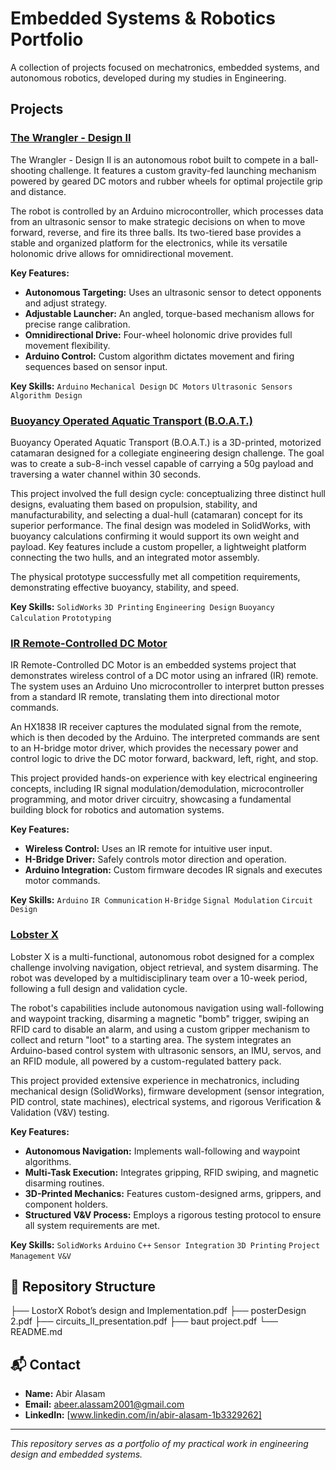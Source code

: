 # Embedded Systems & Robotics Portfolio

A collection of projects focused on mechatronics, embedded systems, and autonomous robotics, developed during my studies in Engineering.

## Projects
### [The Wrangler - Design II](The%20Wrangler.pdf)
The Wrangler - Design II is an autonomous robot built to compete in a ball-shooting challenge. It features a custom gravity-fed launching mechanism powered by geared DC motors and rubber wheels for optimal projectile grip and distance.
  
  The robot is controlled by an Arduino microcontroller, which processes data from an ultrasonic sensor to make strategic decisions on when to move forward, reverse, and fire its three balls. Its two-tiered base provides a stable and organized       platform for the electronics, while its versatile holonomic drive allows for omnidirectional movement.
  
**Key Features:**
- **Autonomous Targeting:** Uses an ultrasonic sensor to detect opponents and adjust strategy.
- **Adjustable Launcher:** An angled, torque-based mechanism allows for precise range calibration.
- **Omnidirectional Drive:** Four-wheel holonomic drive provides full movement flexibility.
- **Arduino Control:** Custom algorithm dictates movement and firing sequences based on sensor input.

**Key Skills:** `Arduino` `Mechanical Design` `DC Motors` `Ultrasonic Sensors` `Algorithm Design`

### [Buoyancy Operated Aquatic Transport (B.O.A.T.)](Boat%20project.pdf)
Buoyancy Operated Aquatic Transport (B.O.A.T.) is a 3D-printed, motorized catamaran designed for a collegiate engineering design challenge. The goal was to create a sub-8-inch vessel capable of carrying a 50g payload and traversing a water channel within 30 seconds.

This project involved the full design cycle: conceptualizing three distinct hull designs, evaluating them based on propulsion, stability, and manufacturability, and selecting a dual-hull (catamaran) concept for its superior performance. The final design was modeled in SolidWorks, with buoyancy calculations confirming it would support its own weight and payload. Key features include a custom propeller, a lightweight platform connecting the two hulls, and an integrated motor assembly.

The physical prototype successfully met all competition requirements, demonstrating effective buoyancy, stability, and speed.

**Key Skills:** `SolidWorks` `3D Printing` `Engineering Design` `Buoyancy Calculation` `Prototyping`

### [IR Remote-Controlled DC Motor](IR%20Remote-controlled%20DC%20motor%20.pdf)
IR Remote-Controlled DC Motor is an embedded systems project that demonstrates wireless control of a DC motor using an infrared (IR) remote. The system uses an Arduino Uno microcontroller to interpret button presses from a standard IR remote, translating them into directional motor commands.

An HX1838 IR receiver captures the modulated signal from the remote, which is then decoded by the Arduino. The interpreted commands are sent to an H-bridge motor driver, which provides the necessary power and control logic to drive the DC motor forward, backward, left, right, and stop.

This project provided hands-on experience with key electrical engineering concepts, including IR signal modulation/demodulation, microcontroller programming, and motor driver circuitry, showcasing a fundamental building block for robotics and automation systems.

**Key Features:**
- **Wireless Control:** Uses an IR remote for intuitive user input.
- **H-Bridge Driver:** Safely controls motor direction and operation.
- **Arduino Integration:** Custom firmware decodes IR signals and executes motor commands.

**Key Skills:** `Arduino` `IR Communication` `H-Bridge` `Signal Modulation` `Circuit Design`


### [Lobster X](LostorX%20Robot%E2%80%99s%20design%20and%20implementation.pdf)
Lobster X is a multi-functional, autonomous robot designed for a complex challenge involving navigation, object retrieval, and system disarming. The robot was developed by a multidisciplinary team over a 10-week period, following a full design and validation cycle.

The robot's capabilities include autonomous navigation using wall-following and waypoint tracking, disarming a magnetic "bomb" trigger, swiping an RFID card to disable an alarm, and using a custom gripper mechanism to collect and return "loot" to a starting area. The system integrates an Arduino-based control system with ultrasonic sensors, an IMU, servos, and an RFID module, all powered by a custom-regulated battery pack.

This project provided extensive experience in mechatronics, including mechanical design (SolidWorks), firmware development (sensor integration, PID control, state machines), electrical systems, and rigorous Verification & Validation (V&V) testing.

**Key Features:**
- **Autonomous Navigation:** Implements wall-following and waypoint algorithms.
- **Multi-Task Execution:** Integrates gripping, RFID swiping, and magnetic disarming routines.
- **3D-Printed Mechanics:** Features custom-designed arms, grippers, and component holders.
- **Structured V&V Process:** Employs a rigorous testing protocol to ensure all system requirements are met.

**Key Skills:** `SolidWorks` `Arduino` `C++` `Sensor Integration` `3D Printing` `Project Management` `V&V`

## 📁 Repository Structure
├── LostorX Robot’s design and Implementation.pdf
├── posterDesign 2.pdf
├── circuits_II_presentation.pdf
├── baut project.pdf
└── README.md

## 📬 Contact
- **Name:** Abir Alasam
- **Email:** abeer.alassam2001@gmail.com
- **LinkedIn:** [www.linkedin.com/in/abir-alasam-1b3329262]

---
*This repository serves as a portfolio of my practical work in engineering design and embedded systems.*


